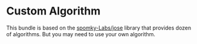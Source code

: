 Custom Algorithm
================

This bundle is based on the [spomky-Labs/jose](https://github.com/Spomky-Labs/jose) library that provides dozen of algorithms.
But you may need to use your own algorithm.

